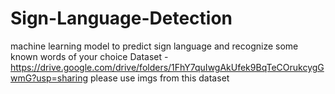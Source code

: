 # Sign-Language-Detection
 machine learning model to predict sign language and recognize some known words of your choice
Dataset - https://drive.google.com/drive/folders/1FhY7quIwgAkUfek9BqTeCOrukcygGwmG?usp=sharing
please use imgs from this dataset
